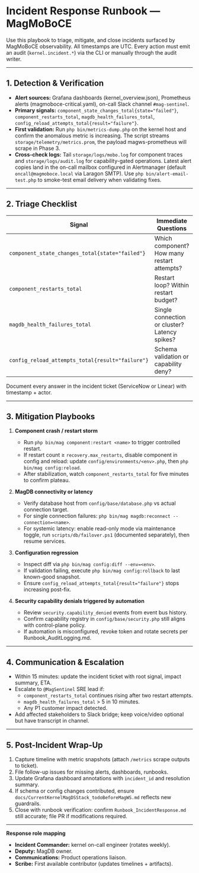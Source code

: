 # Incident Response Runbook — MagMoBoCE

Use this playbook to triage, mitigate, and close incidents surfaced by MagMoBoCE observability. All timestamps are UTC. Every action must emit an audit (`kernel.incident.*`) via the CLI or manually through the audit writer.

---

## 1. Detection & Verification

- **Alert sources:** Grafana dashboards (kernel_overview.json), Prometheus alerts (magmoboce-critical.yaml), on-call Slack channel `#mag-sentinel`.
- **Primary signals:** `component_state_changes_total{state="failed"}`, `component_restarts_total`, `magdb_health_failures_total`, `config_reload_attempts_total{result="failure"}`.
- **First validation:** Run `php bin/metrics-dump.php` on the kernel host and confirm the anomalous metric is increasing. The script streams `storage/telemetry/metrics.prom`, the payload magws-prometheus will scrape in Phase 3.
- **Cross-check logs:** Tail `storage/logs/mobo.log` for component traces and `storage/logs/audit.log` for capability-gated operations. Latest alert copies land in the on-call mailbox configured in Alertmanager (default `oncall@magmoboce.local` via Laragon SMTP). Use `php bin/alert-email-test.php` to smoke-test email delivery when validating fixes.

---

## 2. Triage Checklist

| Signal | Immediate Questions | Next Command |
| --- | --- | --- |
| `component_state_changes_total{state="failed"}` | Which component? How many restart attempts? | `php bin/mag status --component=<name>` |
| `component_restarts_total` | Restart loop? Within restart budget? | `grep <component> storage/logs/mobo.log` |
| `magdb_health_failures_total` | Single connection or cluster? Latency spikes? | `php bin/mag magdb:health --json` |
| `config_reload_attempts_total{result="failure"}` | Schema validation or capability deny? | `php bin/mag config:validate --env=<env>` |

Document every answer in the incident ticket (ServiceNow or Linear) with timestamp + actor.

---

## 3. Mitigation Playbooks

1. **Component crash / restart storm**
   - Run `php bin/mag component:restart <name>` to trigger controlled restart.
   - If restart count ≥ `recovery.max_restarts`, disable component in config and reload: update `config/environments/<env>.php`, then `php bin/mag config:reload`.
   - After stabilization, watch `component_restarts_total` for five minutes to confirm plateau.

2. **MagDB connectivity or latency**
   - Verify database host from `config/base/database.php` vs actual connection target.
   - For single connection failures: `php bin/mag magdb:reconnect --connection=<name>`.
   - For systemic latency: enable read-only mode via maintenance toggle, run `scripts/db/failover.ps1` (documented separately), then resume services.

3. **Configuration regression**
   - Inspect diff via `php bin/mag config:diff --env=<env>`.
   - If validation failing, execute `php bin/mag config:rollback` to last known-good snapshot.
   - Ensure `config_reload_attempts_total{result="failure"}` stops increasing post-fix.

4. **Security capability denials triggered by automation**
   - Review `security.capability_denied` events from event bus history.
   - Confirm capability registry in `config/base/security.php` still aligns with control-plane policy.
   - If automation is misconfigured, revoke token and rotate secrets per Runbook_AuditLogging.md.

---

## 4. Communication & Escalation

- Within 15 minutes: update the incident ticket with root signal, impact summary, ETA.
- Escalate to `@MagSentinel` SRE lead if:
  - `component_restarts_total` continues rising after two restart attempts.
  - `magdb_health_failures_total` > 5 in 10 minutes.
  - Any P1 customer impact detected.
- Add affected stakeholders to Slack bridge; keep voice/video optional but have transcript in channel.

---

## 5. Post-Incident Wrap-Up

1. Capture timeline with metric snapshots (attach `/metrics` scrape outputs to ticket).
2. File follow-up issues for missing alerts, dashboards, runbooks.
3. Update Grafana dashboard annotations with `incident_id` and resolution summary.
4. If schema or config changes contributed, ensure `docs/CurrentKernelMagDSStack_todoBeforeMagWS.md` reflects new guardrails.
5. Close with runbook verification: confirm `Runbook_IncidentResponse.md` still accurate; file PR if modifications required.

---

**Response role mapping**

- **Incident Commander:** kernel on-call engineer (rotates weekly).
- **Deputy:** MagDB owner.
- **Communications:** Product operations liaison.
- **Scribe:** First available contributor (updates timelines + artifacts).
